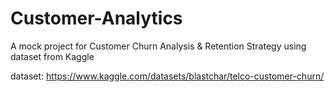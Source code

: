 # Customer-Analytics
A mock project for Customer Churn Analysis &amp; Retention Strategy using dataset from Kaggle 

dataset: https://www.kaggle.com/datasets/blastchar/telco-customer-churn/
